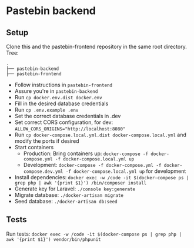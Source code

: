 # Pastebin backend

## Setup
Clone this and the pastebin-frontend repository in the same root directory.
Tree:
```
.
├── pastebin-backend
├── pastebin-frontend
```

- Follow instructions in `pastebin-frontend`
- Assure you're in `pastebin-backend`
- Run `cp docker.env.dist docker.env`
- Fill in the desired database credentials
- Run `cp .env.example .env`
- Set the correct database credentials in .dev
- Set correct CORS configuration, for dev: `ALLOW_CORS_ORIGINS="http://localhost:8080"`
- Run `cp docker-compose.local.yml.dist docker-compose.local.yml` and modify the ports if desired
- Start containers
  - Production: Bring containers up: `docker-compose -f docker-compose.yml -f docker-compose.local.yml up`
  - Development: `docker-compose -f docker-compose.yml -f docker-compose.dev.yml -f docker-compose.local.yml up` for development
- Install dependencies: `docker exec -w /code -it $(docker-compose ps | grep php | awk '{print $1}') /bin/composer install`
- Generate key for Laravel: `./console key:generate`
- Migrate database: `./docker-artisan migrate`
- Seed database: `./docker-artisan db:seed`

## Tests
Run tests:
`docker exec -w /code -it $(docker-compose ps | grep php | awk '{print $1}') vendor/bin/phpunit`